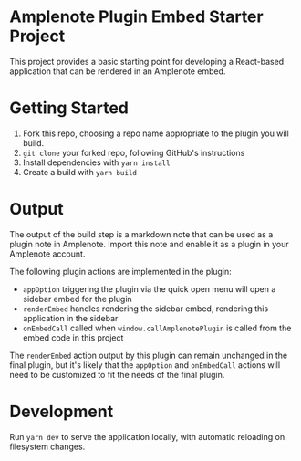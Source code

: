 # Amplenote Plugin Embed Starter Project

This project provides a basic starting point for developing a
React-based application that can be rendered in an Amplenote
embed.

# Getting Started

1. Fork this repo, choosing a repo name appropriate to the plugin you will build.
2. `git clone` your forked repo, following GitHub's instructions
3. Install dependencies with `yarn install`
4. Create a build with `yarn build`

# Output

The output of the build step is a markdown note that can be
used as a plugin note in Amplenote. Import this note and
enable it as a plugin in your Amplenote account.

The following plugin actions are implemented in the plugin:

- `appOption` triggering the plugin via the quick open menu will open a sidebar embed for the plugin
- `renderEmbed` handles rendering the sidebar embed, rendering this application in the sidebar
- `onEmbedCall` called when `window.callAmplenotePlugin` is called from the embed code in this project

The `renderEmbed` action output by this plugin can remain unchanged in the final plugin, but it's likely that the
`appOption` and `onEmbedCall` actions will need to be customized to fit the needs of the final plugin.

# Development

Run `yarn dev` to serve the application locally, with automatic reloading on filesystem changes.
